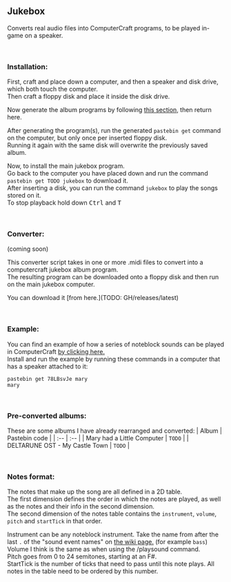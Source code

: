 ## Jukebox
Converts real audio files into ComputerCraft programs, to be played in-game on a speaker.  

<br>  

### Installation:
First, craft and place down a computer, and then a speaker and disk drive, which both touch the computer.  
Then craft a floppy disk and place it inside the disk drive.  
  
Now generate the album programs by following [this section](#converter), then return here.  
  
After generating the program(s), run the generated `pastebin get` command on the computer, but only once per inserted floppy disk.  
Running it again with the same disk will overwrite the previously saved album.  
  
Now, to install the main jukebox program.  
Go back to the computer you have placed down and run the command `pastebin get TODO jukebox` to download it.  
After inserting a disk, you can run the command `jukebox` to play the songs stored on it.  
To stop playback hold down <kbd>Ctrl</kbd> and <kbd>T</kbd>

<br>

### Converter:
(coming soon)  
  
This converter script takes in one or more .midi files to convert into a computercraft jukebox album program.  
The resulting program can be downloaded onto a floppy disk and then run on the main jukebox computer.  
  
You can download it [from here.](TODO: GH/releases/latest)

<br>

### Example:
You can find an example of how a series of noteblock sounds can be played in ComputerCraft [by clicking here.](./example.lua)  
Install and run the example by running these commands in a computer that has a speaker attached to it:
```
pastebin get 78LBsvJe mary
mary
```

<br>

### Pre-converted albums:
These are some albums I have already rearranged and converted:
| Album | Pastebin code |
| :-- | :-- |
| Mary had a Little Computer | `TODO` |
| DELTARUNE OST - My Castle Town | `TODO` |

<br>

### Notes format:  
The notes that make up the song are all defined in a 2D table.  
The first dimension defines the order in which the notes are played, as well as the notes and their info in the second dimension.  
The second dimension of the notes table contains the `instrument`, `volume`, `pitch` and `startTick` in that order.  
  
Instrument can be any noteblock instrument. Take the name from after the last `.` of the "sound event names" on [the wiki page.](https://minecraft.fandom.com/wiki/Note_Block#Instruments) (for example `bass`)  
Volume I think is the same as when using the /playsound command.  
Pitch goes from 0 to 24 semitones, starting at an F#.  
StartTick is the number of ticks that need to pass until this note plays. All notes in the table need to be ordered by this number.  